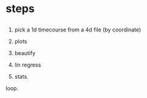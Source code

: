 # steps

##

1. pick a 1d timecourse from a 4d file (by coordinate)

2. plots
3. beautify

4. lin regress

5. stats.

loop.

##
